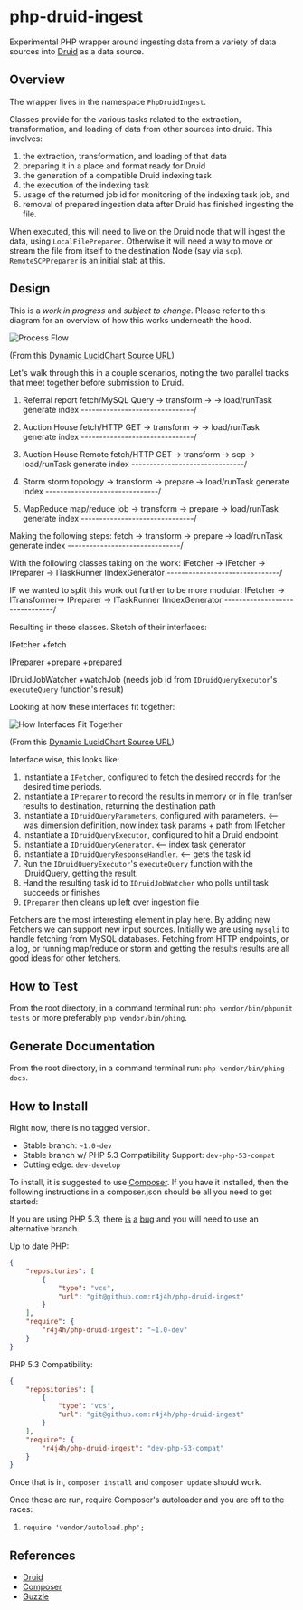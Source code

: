 php-druid-ingest
===============

Experimental PHP wrapper around ingesting data from a variety of data sources into [Druid](http://druid.io) as
a data source.

Overview
---------------

The wrapper lives in the namespace `PhpDruidIngest`.

Classes provide for the various tasks related to the extraction, transformation, and loading of data from
other sources into druid. This involves:

1. the extraction, transformation, and loading of that data
2. preparing it in a place and format ready for Druid
3. the generation of a compatible Druid indexing task
4. the execution of the indexing task
5. usage of the returned job id for monitoring of the indexing task job, and
6. removal of prepared ingestion data after Druid has finished ingesting the file.


When executed, this will need to live on the Druid node that will ingest the data, using `LocalFilePreparer`.
Otherwise it will need a way to move or stream the file from itself to the destination Node (say via `scp`).
`RemoteSCPPreparer` is an initial stab at this.


Design
---------------

This is a _work in progress_ and _subject to change_. Please refer to this diagram for an overview of how this works underneath the hood.

![Process Flow](docs/process-flow.png)

(From this [Dynamic LucidChart Source URL](https://www.lucidchart.com/publicSegments/view/5418b6c7-f4c4-479c-9696-4e1a0a004a03/image.png))




Let's walk through this in a couple scenarios, noting the two parallel tracks that meet together before submission
to Druid.

1) Referral report
    fetch/MySQL Query   ->  transform   ->  <none>      ->  load/runTask
    generate index      -------------------------------/

2) Auction House
    fetch/HTTP GET      ->  transform   ->  <none>      ->  load/runTask
    generate index      -------------------------------/

3) Auction House Remote
    fetch/HTTP GET      ->  transform   ->  scp         ->  load/runTask
    generate index      -------------------------------/

4) Storm
    storm topology      ->  transform   ->  prepare     ->  load/runTask
    generate index      -------------------------------/

5) MapReduce
    map/reduce job      ->  transform   ->  prepare     ->  load/runTask
    generate index      -------------------------------/


Making the following steps:
    fetch               ->  transform   ->  prepare     ->  load/runTask
    generate index      -------------------------------/


With the following classes taking on the work:
    IFetcher            ->  IFetcher    ->  IPreparer   ->  ITaskRunner
    IIndexGenerator     -------------------------------/


IF we wanted to split this work out further to be more modular:
    IFetcher            ->  ITransformer->  IPreparer   ->  ITaskRunner
    IIndexGenerator     -------------------------------/


Resulting in these classes. Sketch of their interfaces:

IFetcher
    +fetch

IPreparer
    +prepare
    +prepared

IDruidJobWatcher
    +watchJob (needs job id from `IDruidQueryExecutor`'s `executeQuery` function's result)



Looking at how these interfaces fit together:

![How Interfaces Fit Together](docs/how-interfaces-fit-together.png)

(From this [Dynamic LucidChart Source URL](https://www.lucidchart.com/publicSegments/view/5418b736-2484-45e5-af7c-79100a00d7bd/image.png))

Interface wise, this looks like:

1. Instantiate a `IFetcher`, configured to fetch the desired records for the desired time periods.
1. Instantiate a `IPreparer` to record the results in memory or in file, tranfser results to destination, returning the destination path
1. Instantiate a `IDruidQueryParameters`, configured with parameters. <-- was dimension definition, now index task params + path from IFetcher
1. Instantiate a `IDruidQueryExecutor`, configured to hit a Druid endpoint.
1. Instantiate a `IDruidQueryGenerator`. <-- index task generator
1. Instantiate a `IDruidQueryResponseHandler`. <-- gets the task id
1. Run the `IDruidQueryExecutor`'s `executeQuery` function with the IDruidQuery, getting the result.
1. Hand the resulting task id to `IDruidJobWatcher` who polls until task succeeds or finishes
1. `IPreparer` then cleans up left over ingestion file

Fetchers are the most interesting element in play here. By adding new Fetchers we can support new input sources.
Initially we are using `mysqli` to handle fetching from MySQL databases. Fetching from HTTP endpoints, or a log, or running
map/reduce or storm and getting the results results are all good ideas for other fetchers.

How to Test
-------------

From the root directory, in a command terminal run: `php vendor/bin/phpunit tests` or more preferably `php vendor/bin/phing`.


Generate Documentation
-------------

From the root directory, in a command terminal run: `php vendor/bin/phing docs`.


How to Install
---------------

Right now, there is no tagged version.

- Stable branch: `~1.0-dev`
- Stable branch w/ PHP 5.3 Compatibility Support: `dev-php-53-compat`
- Cutting edge: `dev-develop`

To install, it is suggested to use [Composer](http://getcomposer.org). If you have it installed, then the following instructions
in a composer.json should be all you need to get started:

If you are using PHP 5.3, there [is](https://bugs.php.net/bug.php?id=66818) [a](http://php.net/archive/2014.php#id2014-08-14-1) [bug](https://bugs.php.net/bug.php?id=43200) and you will need to use an alternative branch.

Up to date PHP:

```json
{
    "repositories": [
        {
            "type": "vcs",
            "url": "git@github.com:r4j4h/php-druid-ingest"
        }
    ],
    "require": {
        "r4j4h/php-druid-ingest": "~1.0-dev"
    }
}
```

PHP 5.3 Compatibility:

```json
{
    "repositories": [
        {
            "type": "vcs",
            "url": "git@github.com:r4j4h/php-druid-ingest"
        }
    ],
    "require": {
        "r4j4h/php-druid-ingest": "dev-php-53-compat"
    }
}
```

Once that is in, `composer install` and `composer update` should work.

Once those are run, require Composer's autoloader and you are off to the races:

1. `require 'vendor/autoload.php';`



References
---------------

- [Druid](http://druid.io)
- [Composer](http://getcomposer.org)
- [Guzzle](http://guzzle.readthedocs.org)
